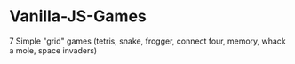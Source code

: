 # Vanilla-JS-Games
7 Simple "grid" games (tetris, snake, frogger, connect four, memory, whack a mole, space invaders)
